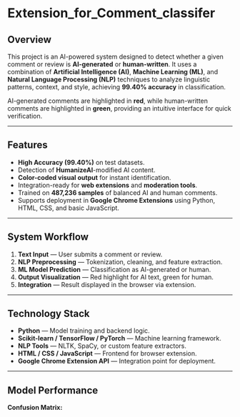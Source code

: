 # Extension_for_Comment_classifer


## Overview
This project is an AI-powered system designed to detect whether a given comment or review is **AI-generated** or **human-written**. It uses a combination of **Artificial Intelligence (AI)**, **Machine Learning (ML)**, and **Natural Language Processing (NLP)** techniques to analyze linguistic patterns, context, and style, achieving **99.40% accuracy** in classification.

AI-generated comments are highlighted in **red**, while human-written comments are highlighted in **green**, providing an intuitive interface for quick verification.

---

## Features
- **High Accuracy (99.40%)** on test datasets.
- Detection of **HumanizeAI**-modified AI content.
- **Color-coded visual output** for instant identification.
- Integration-ready for **web extensions** and **moderation tools**.
- Trained on **487,236 samples** of balanced AI and human comments.
- Supports deployment in **Google Chrome Extensions** using Python, HTML, CSS, and basic JavaScript.

---

## System Workflow
1. **Text Input** — User submits a comment or review.
2. **NLP Preprocessing** — Tokenization, cleaning, and feature extraction.
3. **ML Model Prediction** — Classification as AI-generated or human.
4. **Output Visualization** — Red highlight for AI text, green for human.
5. **Integration** — Result displayed in the browser via extension.

---

## Technology Stack
- **Python** — Model training and backend logic.
- **Scikit-learn / TensorFlow / PyTorch** — Machine learning framework.
- **NLP Tools** — NLTK, SpaCy, or custom feature extractors.
- **HTML / CSS / JavaScript** — Frontend for browser extension.
- **Google Chrome Extension API** — Integration point for deployment.

---

## Model Performance
**Confusion Matrix:**

